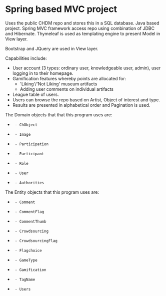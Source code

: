 # Spring based MVC project

Uses the public CHDM repo and stores this in a SQL database.
Java based project.
Spring MVC framework access repo using combination of JDBC and Hibernate.
Thymeleaf is used as templating engine to present Model in View layer.

Bootstrap and JQuery are used in View layer.

Capabilities include:
- User account (3 types: ordinary user, knowledgeable user, admin), user logging in to their homepage.
- Gamification features whereby points are allocated for:
  - 'Liking'/'Not Liking' museum artifacts
  - Adding user comments on individual artifacts
- League table of users.
- Users can browse the repo based on Artist, Object of interest and type.
- Results are presented in alphabetical order and Pagination is used.


 The Domain objects that that this program uses are:
 * 		- ChObject
 * 		- Image
 * 		- Participation
 * 		- Participant
 * 		- Role
 * 		- User
 * 		- Authorities
 
 The Entity objects that this program uses are:
 * 		- Comment
 * 		- CommentFlag
 * 		- CommentThumb
 * 		- Crowdsourcing
 * 		- CrowdsourcingFlag
 * 		- Flagchoice
 * 		- GameType
 * 		- Gamification
 * 		- TagName
 * 		- Users
